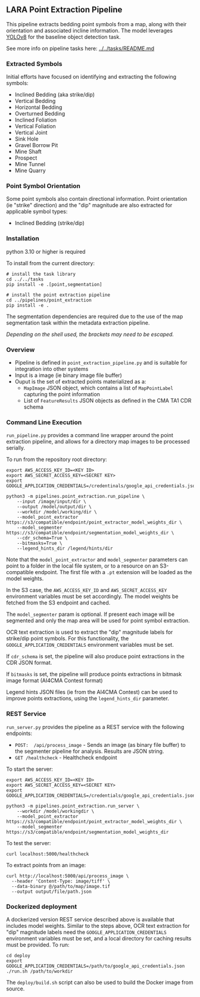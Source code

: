
## LARA Point Extraction Pipeline


This pipeline extracts bedding point symbols from a map, along with their orientation and associated incline information. The model leverages [YOLOv8](https://github.com/ultralytics/ultralytics) for the baseline object detection task.

See more info on pipeline tasks here: [../../tasks/README.md](../../tasks/README.md)

### Extracted Symbols

Initial efforts have focused on identifying and extracting the following symbols:
* Inclined Bedding (aka strike/dip)
* Vertical Bedding
* Horizontal Bedding
* Overturned Bedding
* Inclined Foliation
* Vertical Foliation
* Vertical Joint
* Sink Hole
* Gravel Borrow Pit
* Mine Shaft
* Prospect
* Mine Tunnel
* Mine Quarry

### Point Symbol Orientation
Some point symbols also contain directional information.
Point orientation (ie "strike" direction) and the "dip" magnitude are also extracted for applicable symbol types:
* Inclined Bedding (strike/dip)


### Installation

python 3.10 or higher is required

To install from the current directory:
```
# install the task library
cd ../../tasks
pip install -e .[point,segmentation]

# install the point extraction pipeline
cd ../pipelines/point_extraction
pip install -e .
```

The segmentation dependencies are required due to the use of the map segmentation task within the metadata extraction pipeline.

*Depending on the shell used, the brackets may need to be escaped.*

### Overview ###

* Pipeline is defined in `point_extraction_pipeline.py` and is suitable for integration into other systems
* Input is a image (ie binary image file buffer)
* Ouput is the set of extracted points materialized as a:
  * `MapImage` JSON object, which contains a list of `MapPointLabel` capturing the point information
  * List of `FeatureResults` JSON objects as defined in the CMA TA1 CDR schema

### Command Line Execution ###
`run_pipeline.py` provides a command line wrapper around the point extraction pipeline, and allows for a directory map images to be processed serially.

To run from the repository root directory:
```
export AWS_ACCESS_KEY_ID=<KEY ID>
export AWS_SECRET_ACCESS_KEY=<SECRET KEY>
export GOOGLE_APPLICATION_CREDENTIALS=/credentinals/google_api_credentials.json

python3 -m pipelines.point_extraction.run_pipeline \
    --input /image/input/dir \
    --output /model/output/dir \
    --workdir /model/working/dir \
    --model_point_extractor https://s3/compatible/endpoint/point_extractor_model_weights_dir \
    --model_segmenter https://s3/compatible/endpoint/segmentation_model_weights_dir \
    --cdr_schema=True \
    --bitmasks=True \
    --legend_hints_dir /legend/hints/dir
```

Note that the `model_point_extractor` and `model_segmenter` parameters can point to a folder in the local file system, or to a resource on an S3-compatible endpoint.  The first file with a `.pt` extension will be loaded as the model weights.

In the S3 case, the `AWS_ACCESS_KEY_ID` and `AWS_SECRET_ACCESS_KEY` environment variables must be set accordingly.  The model weights be fetched from the S3 endpoint and cached.

The `model_segmenter` param is optional. If present each image will be segmented and only the map area will be used for point symbol extraction.

OCR text extraction is used to extract the "dip" magnitude labels for strike/dip point symbols. For this functionality, the `GOOGLE_APPLICATION_CREDENTIALS` environment variables must be set.

If `cdr_schema` is set, the pipeline will also produce point extractions in the CDR JSON format.

If `bitmasks` is set, the pipeline will produce points extractions in bitmask image format (AI4CMA Contest format)

Legend hints JSON files (ie from the AI4CMA Contest) can be used to improve points extractions, using the `legend_hints_dir` parameter.


### REST Service ###
`run_server.py` provides the pipeline as a REST service with the following endpoints:
* ```POST:  /api/process_image``` - Sends an image (as binary file buffer) to the segmenter pipeline for analysis. Results are JSON string.
* ```GET /healthcheck``` - Healthcheck endpoint

To start the server:
```
export AWS_ACCESS_KEY_ID=<KEY ID>
export AWS_SECRET_ACCESS_KEY=<SECRET KEY>
export GOOGLE_APPLICATION_CREDENTIALS=/credentials/google_api_credentials.json

python3 -m pipelines.point_extraction.run_server \
    --workdir /model/workingdir \
    --model_point_extractor https://s3/compatible/endpoint/point_extractor_model_weights_dir \
    --model_segmenter https://s3/compatible/endpoint/segmentation_model_weights_dir
```

To test the server:

```
curl localhost:5000/healthcheck
```

To extract points from an image:

```
curl http://localhost:5000/api/process_image \
  --header 'Content-Type: image/tiff' \
  --data-binary @/path/to/map/image.tif
  --output output/file/path.json
```

### Dockerized deployment

A dockerized version REST service described above is available that includes model weights.  Similar to the steps above,
OCR text extraction for "dip" magnitude labels need the `GOOGLE_APPLICATION_CREDENTIALS` environment variables must be set, and
a local directory for caching results must be provided.  To run:

```
cd deploy
export GOOGLE_APPLICATION_CREDENTIALS=/path/to/google_api_credentials.json
./run.sh /path/to/workdir
```

The `deploy/build.sh` script can also be used to build the Docker image from source.


